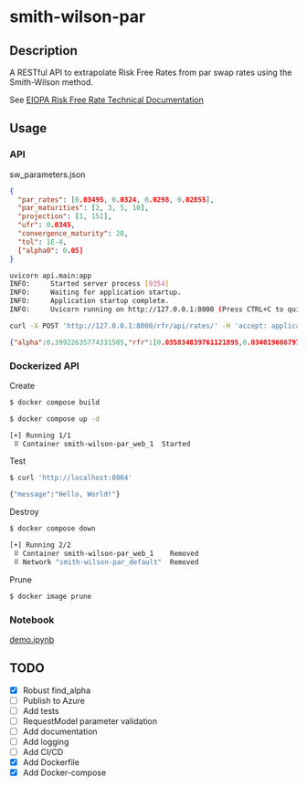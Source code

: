 # smith-wilson-par

## Description
 
A RESTful API to extrapolate Risk Free Rates from par swap rates using
the Smith-Wilson method.


See [EIOPA Risk Free Rate Technical Documentation](https://www.eiopa.europa.eu/system/files/2022-12/eiopa-bos-2022-547-new-rfr-technical-documentation.pdf)

## Usage

### API

sw_parameters.json
```json
{
  "par_rates": [0.03495, 0.0324, 0.0298, 0.02855],
  "par_maturities": [2, 3, 5, 10],
  "projection": [1, 151],
  "ufr": 0.0345,
  "convergence_maturity": 20,
  "tol": 1E-4,
  ["alpha0": 0.05]
}
```


```bash
uvicorn api.main:app
INFO:     Started server process [9354]
INFO:     Waiting for application startup.
INFO:     Application startup complete.
INFO:     Uvicorn running on http://127.0.0.1:8000 (Press CTRL+C to quit)
````

```bash
curl -X POST 'http://127.0.0.1:8000/rfr/api/rates/' -H 'accept: application/json' -H 'Content-Type: application/json' -d @./Data/sw_parameters.json
```

```json
{"alpha":0.39922635774331505,"rfr":[0.035834839761121895,0.03401966679727653,0.031544539162605245,0.029971503918941877,0.028975600564583148,0.028254908097557152,[...], 0.03392432779538157,0.03392816454917802]}
```


### Dockerized API


Create
```bash
$ docker compose build

$ docker compose up -d

[+] Running 1/1
 ⠿ Container smith-wilson-par_web_1  Started  
```
Test
```bash
$ curl 'http://localhost:8004'

{"message":"Hello, World!"}
```
Destroy
```bash
$ docker compose down

[+] Running 2/2
 ⠿ Container smith-wilson-par_web_1    Removed                                                                                                                    0.8s
 ⠿ Network "smith-wilson-par_default"  Removed
 ```
  Prune
```bash
$ docker image prune
```

### Notebook
[demo.ipynb](https://github.com/holmen1/smith-wilson-par/blob/master/smith-wilson-par/demo.ipynb)


## TODO

* [x] Robust find_alpha
* [ ] Publish to Azure
* [ ] Add tests
* [ ] RequestModel parameter validation
* [ ] Add documentation
* [ ] Add logging
* [ ] Add CI/CD
* [x] Add Dockerfile
* [x] Add Docker-compose

